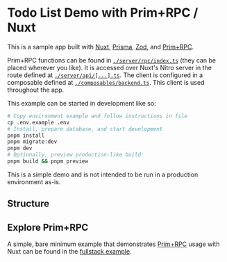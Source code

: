 # Todo List Demo with Prim+RPC / Nuxt

<!-- NOTE: StackBlitz doesn't yet support Node 18, required for File usage -->
<!-- [![Open in StackBlitz](https://developer.stackblitz.com/img/open_in_stackblitz_small.svg)](https://stackblitz.com/github/doseofted/todo-nuxt-prim-rpc-demo/tree/main) -->

This is a sample app built with [Nuxt](https://github.com/nuxt/nuxt), [Prisma](https://github.com/prisma/prisma), [Zod](https://github.com/colinhacks/zod), and [Prim+RPC](https://github.com/doseofted/prim-rpc).

Prim+RPC functions can be found in [`./server/rpc/index.ts`](./server/rpc/index.ts) (they can be placed wherever you like). It is accessed over Nuxt's Nitro server in the route defined at [`./server/api/[...].ts`](./server/api/[...].ts). The client is configured in a composable defined at [`./composables/backend.ts`](./composables/backend.ts). This client is used throughout the app.

This example can be started in development like so:

```zsh
# Copy environment example and follow instructions in file
cp .env.example .env
# Install, prepare database, and start development
pnpm install
pnpm migrate:dev
pnpm dev
# Optionally, preview production-like build:
pnpm build && pnpm preview
```

This is a simple demo and is not intended to be run in a production environment as-is.

## Structure

## Explore Prim+RPC

A simple, bare minimum example that demonstrates [Prim+RPC](https://prim.doseofted.me/) usage with Nuxt can be found in the [fullstack example](https://github.com/doseofted/prim-rpc-examples/tree/main/fullstack-framework).
